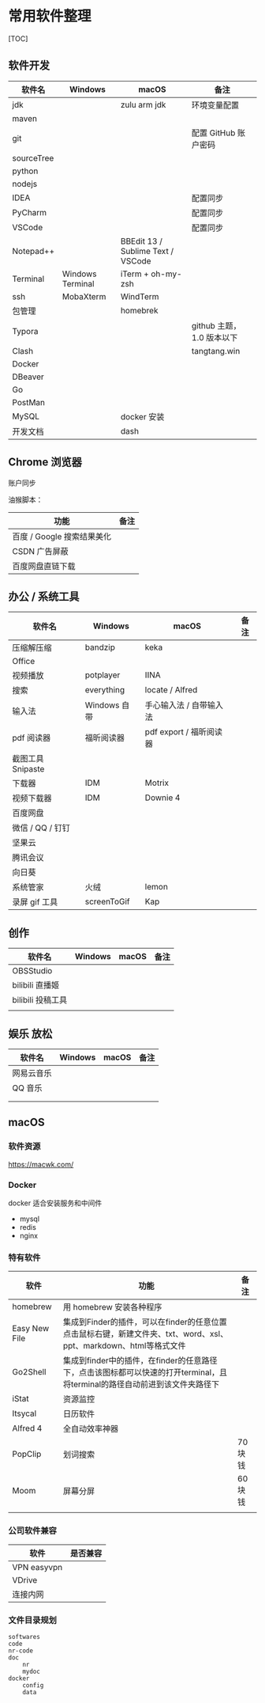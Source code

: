 # 常用软件整理

[TOC]

## 软件开发

| 软件名     | Windows          | macOS                             | 备注                      |
| ---------- | ---------------- | --------------------------------- | ------------------------- |
| jdk        |                  | zulu arm jdk                      | 环境变量配置              |
| maven      |                  |                                   |                           |
| git        |                  |                                   | 配置 GitHub 账户密码      |
| sourceTree |                  |                                   |                           |
| python     |                  |                                   |                           |
| nodejs     |                  |                                   |                           |
| IDEA       |                  |                                   | 配置同步                  |
| PyCharm    |                  |                                   | 配置同步                  |
| VSCode     |                  |                                   | 配置同步                  |
| Notepad++  |                  | BBEdit 13 / Sublime Text / VSCode |                           |
| Terminal   | Windows Terminal | iTerm + oh-my-zsh                 |                           |
| ssh        | MobaXterm        | WindTerm                          |                           |
| 包管理     |                  | homebrek                          |                           |
| Typora     |                  |                                   | github 主题，1.0 版本以下 |
| Clash      |                  |                                   | tangtang.win              |
| Docker     |                  |                                   |                           |
| DBeaver    |                  |                                   |                           |
| Go         |                  |                                   |                           |
| PostMan    |                  |                                   |                           |
| MySQL      |                  | docker 安装                       |                           |
| 开发文档   |                  | dash                              |                           |



## Chrome 浏览器

账户同步

油猴脚本：

| 功能                       | 备注 |
| -------------------------- | ---- |
| 百度 / Google 搜索结果美化 |      |
| CSDN 广告屏蔽              |      |
| 百度网盘直链下载           |      |



## 办公 / 系统工具

| 软件名            | Windows      | macOS                   | 备注 |
| ----------------- | ------------ | ----------------------- | ---- |
| 压缩解压缩        | bandzip      | keka                    |      |
| Office            |              |                         |      |
| 视频播放          | potplayer    | IINA                    |      |
| 搜索              | everything   | locate / Alfred         |      |
| 输入法            | Windows 自带 | 手心输入法 / 自带输入法 |      |
| pdf 阅读器        | 福昕阅读器   | pdf export / 福昕阅读器 |      |
| 截图工具 Snipaste |              |                         |      |
| 下载器            | IDM          | Motrix                  |      |
| 视频下载器        | IDM          | Downie 4                |      |
| 百度网盘          |              |                         |      |
| 微信 / QQ / 钉钉  |              |                         |      |
| 坚果云            |              |                         |      |
| 腾讯会议          |              |                         |      |
| 向日葵            |              |                         |      |
| 系统管家          | 火绒         | lemon                   |      |
| 录屏 gif 工具     | screenToGif  | Kap                     |      |



## 创作

| 软件名            | Windows | macOS | 备注 |
| ----------------- | ------- | ----- | ---- |
| OBSStudio         |         |       |      |
| bilibili 直播姬   |         |       |      |
| bilibili 投稿工具 |         |       |      |
|                   |         |       |      |



## 娱乐 放松

| 软件名     | Windows | macOS | 备注 |
| ---------- | ------- | ----- | ---- |
| 网易云音乐 |         |       |      |
| QQ 音乐    |         |       |      |
|            |         |       |      |
|            |         |       |      |



## macOS



### 软件资源

https://macwk.com/



### Docker

docker 适合安装服务和中间件

* mysql
* redis
* nginx



### 特有软件

| 软件          | 功能                                                         | 备注    |
| ------------- | ------------------------------------------------------------ | ------- |
| homebrew      | 用 homebrew 安装各种程序                                     |         |
| Easy New File | 集成到Finder的插件，可以在finder的任意位置点击鼠标右键，新建文件夹、txt、word、xsl、ppt、markdown、html等格式文件 |         |
| Go2Shell      | 集成到finder中的插件，在finder的任意路径下，点击该图标都可以快速的打开terminal，且将terminal的路径自动前进到该文件夹路径下 |         |
| iStat         | 资源监控                                                     |         |
| Itsycal       | 日历软件                                                     |         |
| Alfred 4      | 全自动效率神器                                               |         |
| PopClip       | 划词搜索                                                     | 70 块钱 |
| Moom          | 屏幕分屏                                                     | 60 块钱 |
|               |                                                              |         |



### 公司软件兼容

| 软件        | 是否兼容 |
| ----------- | -------- |
| VPN easyvpn |          |
| VDrive      |          |
| 连接内网    |          |



### 文件目录规划

```
softwares
code
nr-code
doc
	nr
	mydoc
docker
	config
	data
	
```

